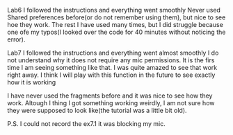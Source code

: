 
Lab6
I followed the instructions and everything went smoothly
Never used Shared preferences before(or do not remember using them), but nice to see hoe they work.
The rest I have used many times, but I did struggle because one ofe my typos(I looked over the code for 40 minutes without noticing the error).

Lab7
I followed the instructions and everything went almost smoothly
I do not understand why it does not require any mic permissions. It is the firs time I am seeing something like that.
I was quite amazed to see that work right away.
I think I will play with this function in the future to see exactly how it is working

I have never used the fragments before and it was nice to see how they work. Altough I thing I got something working weirdly, 
I am not sure how they were supposed to look like(the tutorial was a little bit old).


P.S. I could not record the ex7.1 it was blocking my mic.